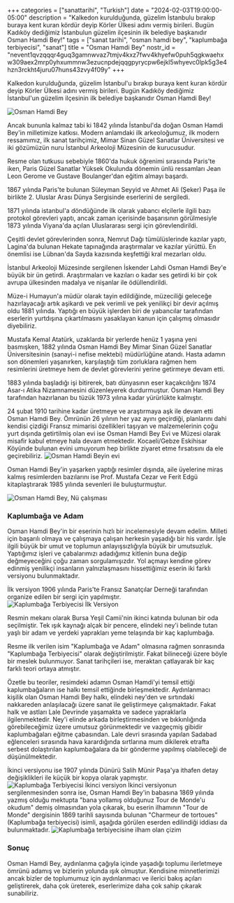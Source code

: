 +++
categories = ["sanattarihi", "Turkish"]
date = "2024-02-03T19:00:00-05:00"
description = "Kalkedon kurulduğunda, güzelim İstanbulu bırakıp buraya kent kuran kördür deyip Körler Ülkesi adını vermiş birileri. Bugün Kadıköy dediğimiz İstanbulun güzelim ilçesinin ilk belediye başkanıdır Osman Hamdi Bey!"
tags = ["sanat tarihi", "osman hamdi bey", "kaplumbağa terbiyecisi", "sanat"]
title = "Osman Hamdi Bey"
nostr_id = "nevent1qvzqqqr4guq3gamnwvaz7tmjv4kxz7fwv4khyefw0puh5qgkwaehxw309aex2mrp0yhxummnw3ezucnpdejqqgpyrycpw6ejkl5whyevc0lpk5g3e4hzn3rckht4juru07huns43zvy4f09y"
+++

Kalkedon kurulduğunda, güzelim İstanbul'u bırakıp buraya kent kuran kördür deyip Körler Ülkesi adını vermiş birileri. Bugün Kadıköy dediğimiz İstanbul'un güzelim ilçesinin ilk belediye başkanıdır Osman Hamdi Bey!

![Osman Hamdi Bey](/images/osman-hamdi-bey.png "Osman Hamdi Bey")

Ancak bununla kalmaz tabi ki 1842 yılında İstanbul'da doğan Osman Hamdi Bey'in milletimize katkısı. Modern anlamdaki ilk arkeoloğumuz, ilk modern ressamımız, ilk sanat tarihçimiz, Mimar Sinan Güzel Sanatlar Üniversitesi ve iki gözümüzün nuru İstanbul Arkeoloji Müzesinin de kurucusudur. 

Resme olan tutkusu sebebiyle 1860'da hukuk öğrenimi sırasında Paris'te iken, Paris Güzel Sanatlar Yüksek Okulunda dönemin ünlü ressamları Jean Leon Gerome ve Gustave Boulanger'dan eğitim almayı başardı. 

1867 yılında Paris'te bulunan Süleyman Seyyid ve Ahmet Ali (Şeker) Paşa ile birlikte 2. Uluslar Arası Dünya Sergisinde eserlerini de sergiledi. 

1871 yılında istanbul'a döndüğünde ilk olarak yabancı elçilerle ilgili bazı protokol görevleri yaptı, ancak zaman içerisinde başarısının görülmesiyle 1873 yılında Viyana'da açılan Uluslararası sergi için görevlendirildi. 

Çeşitli devlet görevlerinden sonra, Nemrut Dağı tümülüslerinde kazılar yaptı, Lagina'da bulunan Hekate tapınağında araştırmalar ve kazılar yürüttü. En önemlisi ise Lübnan'da Sayda kazısında keşfettiği kral mezarları oldu. 

İstanbul Arkeoloji Müzesinde sergilenen İskender Lahdi Osman Hamdi Bey'e büyük bir ün getirdi. Araştırmaları ve kazıları o kadar ses getirdi ki bir çok avrupa ülkesinden madalya ve nişanlar ile ödüllendirildi.

Müze-i Humayun'a müdür olarak tayin edildiğinde, müzeciliği geleceğe hazırlayacağı artık aşikardı ve pek verimli ve pek yenilikçi bir devir açılmış oldu 1881 yılında. Yaptığı en büyük işlerden biri de yabancılar tarafından eserlerin yurtdışına çıkartılmasını yasaklayan kanun için çalışmış olmasıdır diyebiliriz. 

Mustafa Kemal Atatürk, uzaklarda bir yerlerde henüz 1 yaşına yeni basmışken, 1882 yılında Osman Hamdi Bey Mimar Sinan Güzel Sanatlar Üniversitesinin (sanayi-i nefise mektebi) müdürlüğüne atandı. Hasta adamın son dönemleri yaşanırken, karşılaştığı tüm zorluklara rağmen hem resimlerini üretmeye hem de devlet görevlerini yerine getirmeye devam etti. 

1883 yılında başladığı işi bitirerek, batı dünyasının eser kaçakcılığını 1874 Asar-ı Atika Nizamnamesini düzenleyerek durdurmuştur. Osman Hamdi Bey tarafından hazırlanan bu tüzük 1973 yılına kadar yürürlükte kalmıştır. 

24 şubat 1910 tarihine kadar üretmeye ve araştırmaya aşk ile devam etti Osman Hamdi Bey. Ömrünün 26 yılının her yaz ayını geçirdiği, planlarını dahi kendisi çizdiği Fransız mimarisi özellikleri taşıyan ve malzemelerinin çoğu yurt dışında getirtilmiş olan evi ise Osman Hamdi Bey Evi ve Müzesi olarak misafir kabul etmeye hala devam etmektedir. Kocaeli/Gebze Eskihisar Köyünde bulunan evini umuyorum hep birlikte ziyaret etme fırsatısını da ele geçirebiliriz. ![Osman Hamdi Beyin evi](/images/osman-hamdi-ev.png)

Osman Hamdi Bey'in yaşarken yaptığı resimler dışında, aile üyelerine miras kalmış resimlerden bazılarını ise Prof. Mustafa Cezar ve Ferit Edgü kitaplaştırarak 1985 yılında sevenleri ile buluşturmuştur. 

![Osman Hamdi Bey, Nü çalışması](/images/osman-hamdi-nue.png)

### Kaplumbağa ve Adam

Osman Hamdi Bey'in bir eserinin hızlı bir incelemesiyle devam edelim. Milleti için başarılı olmaya ve çalışmaya çalışan herkesin yaşadığı bir his vardır. İşle ilgili büyük bir umut ve toplumun anlayışsızlığıyla büyük bir umutsuzluk. Yaptığımız işleri ve çabalarımızı adadığımız kitlenin buna değip değmeyeceğini çoğu zaman sorgulamışızdır. Yol açmayı kendine görev edinmiş yenilikçi insanların yalnızlaşmasını hissettiğimiz eserin iki farklı versiyonu bulunmaktadır. 

İlk versiyon 1906 yılında Paris'te Fransız Sanatçılar Derneği tarafından organize edilen bir sergi için yapılmıştır. ![Kaplumbağa Terbiyecisi İlk Versiyon](/images/kaplumbaga-terbiyecisi-2.png)

Resmin mekanı olarak Bursa Yeşil Camii'nin ikinci katında bulunan bir oda seçilmiştir. Tek ışık kaynağı alçak bir pencere, elindeki ney'i belinde tutan yaşlı bir adam ve yerdeki yaprakları yeme telaşında bir kaç kaplumbağa.

Resme ilk verilen isim "Kaplumbağa ve Adam" olmasına rağmen sonrasında "Kaplumbağa Terbiyecisi" olarak değiştirilmiştir. Fakat bilineceği üzere böyle bir meslek bulunmuyor. Sanat tarihçileri ise, meraktan çatlayarak bir kaç farklı teori ortaya atmıştır.

Özetle bu teoriler, resimdeki adamın Osman Hamdi'yi temsil ettiği kaplumbağaların ise halkı temsil ettiğinde birleşmektedir. Aydınlanmacı kişilik olan Osman Hamdi Bey halkı, elindeki ney'den ve sırtındaki nakkareden anlaşılacağı üzere sanat ile geliştirmeye çalışmaktadır. Fakat halk ve astları Lale Devrinde yaşamakta ve sadece yapraklarla ilgilenmektedir. Ney'i elinde arkada birleştirmesinden ve bıkkınlığında görebileceğimiz üzere umutsuz görünmektedir ve vazgeçmiş gibidir kaplumbağaları eğitme çabasından. Lale devri sırasında yapılan Sadabad eğlenceleri sırasında hava karardığında sırtlarına mum dikilerek etrafta serbest dolaştırılan kaplumbağalara da bir gönderme yapılmış olabileceği de düşünülmektedir.


İkinci versiyonu ise 1907 yılında Dünürü Salih Münir Paşa'ya ithafen detay değişiklikleri ile küçük bir kopya olarak yapmıştır. 
![Kaplumbağa Terbiyecisi İkinci versiyon](/images/kaplumbaga-terbiyecisi-3.png)
İkinci versiyonun sergilenmesinden sonra ise, Osman Hamdi Bey'in babasına 1869 yılında yazmış olduğu mektupta "bana yollamış olduğunuz Tour de Monde'u okudum" demiş olmasından yola çıkarak, bu eserin ilhamının "Tour de Monde" dergisinin 1869 tarihli sayısında bulunan "Charmeur de tortoues" (Kaplumbağa terbiyecisi) isimli, aşağıda görülen eserden edilindiği iddiası da bulunmaktadır. 
![Kaplumbağa terbiyecisine ilham olan çizim](/images/kaplumbaga-terbiyecisi-ilham.png)

### Sonuç

Osman Hamdi Bey, aydınlanma çağıyla içinde yaşadığı toplumu ilerletmeye ömrünü adamış ve bizlerin yolunda ışık olmuştur. Kendisine minnetlerimizi ancak bizler de toplumumuz için aydınlanmacı ve ilerici bakış açıları geliştirerek, daha çok üreterek, eserlerimize daha çok sahip çıkarak sunabiliriz.
